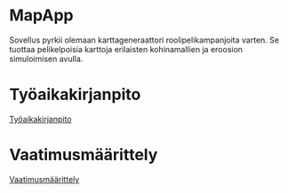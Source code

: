 # MapApp

Sovellus pyrkii olemaan karttageneraattori roolipelikampanjoita varten. Se tuottaa pelikelpoisia karttoja erilaisten kohinamallien ja eroosion simuloimisen avulla.

# Työaikakirjanpito

[Työaikakirjanpito](dokumentaatio/Työaikakirjanpito.md)

# Vaatimusmäärittely

[Vaatimusmäärittely](dokumentaatio/vaatimusmäärittely.md)
